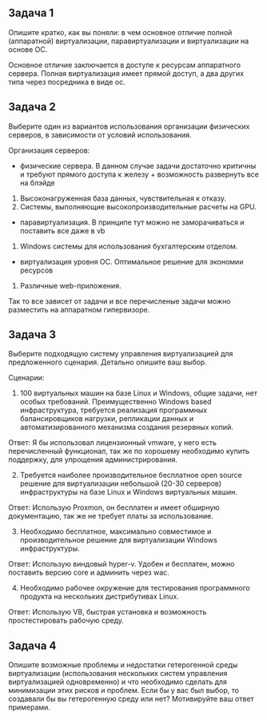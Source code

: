 ## Задача 1

Опишите кратко, как вы поняли: в чем основное отличие полной (аппаратной) виртуализации, паравиртуализации и виртуализации на основе ОС.

Основное отличие заключается в доступе к ресурсам аппаратного сервера. Полная виртуализация имеет прямой доступ, а два других типа через посредника в виде ос.

## Задача 2

Выберите один из вариантов использования организации физических серверов, в зависимости от условий использования.

Организация серверов:
- физические сервера. В данном случае задачи достаточно критичны и требуют прямого доступа к железу + возможность развернуть все на блэйде
1. Высоконагруженная база данных, чувствительная к отказу.
2. Системы, выполняющие высокопроизводительные расчеты на GPU.


- паравиртуализация. В принципе тут можно не заморачиваться и поставить все даже в vb
1. Windows системы для использования бухгалтерским отделом.


- виртуализация уровня ОС. Оптимальное решение для экономии ресурсов
1. Различные web-приложения.

Так то все зависет от задачи и все перечисленые задачи можно разместить на аппаратном гипервизоре. 

## Задача 3

Выберите подходящую систему управления виртуализацией для предложенного сценария. Детально опишите ваш выбор.

Сценарии:

1. 100 виртуальных машин на базе Linux и Windows, общие задачи, нет особых требований. Преимущественно Windows based инфраструктура, требуется реализация программных балансировщиков нагрузки, репликации данных и автоматизированного механизма создания резервных копий.

Ответ: Я бы использовал лицензионный vmware, у него есть перечисленный функционал, так же по хорошему необходимо купить поддержку, для упрощения администрирования.

2. Требуется наиболее производительное бесплатное open source решение для виртуализации небольшой (20-30 серверов) инфраструктуры на базе Linux и Windows виртуальных машин. 

Ответ: Использую Proxmon, он бесплатен и имеет обширную документацию, так же не требует платы за использование.

3. Необходимо бесплатное, максимально совместимое и производительное решение для виртуализации Windows инфраструктуры.

Ответ: Использую виндовый hyper-v. Удобен и бесплатен, можно поставить версию core и админить через wac.

4. Необходимо рабочее окружение для тестирования программного продукта на нескольких дистрибутивах Linux.

Ответ: Использую VB, быстрая установка и возможность простестировать рабочую среду.
## Задача 4

Опишите возможные проблемы и недостатки гетерогенной среды виртуализации (использования нескольких систем управления виртуализацией одновременно) и что необходимо сделать для минимизации этих рисков и проблем. Если бы у вас был выбор, то создавали бы вы гетерогенную среду или нет? Мотивируйте ваш ответ примерами.
